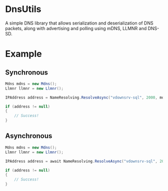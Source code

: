 # DnsUtils
A simple DNS library that allows serialization and deserialization of DNS packets, along with advertising and polling using mDNS, LLMNR and DNS-SD.

# Example

## Synchronous

```csharp
Mdns mdns = new Mdns();
Llmnr llmnr = new Llmnr();

IPAddress address = NameResolving.ResolveAsync("vdownsrv-sql", 2000, mdns, llmnr).Result;

if (address != null)
{
    // Success!
}
```

## Asynchronous

```csharp
Mdns mdns = new Mdns();
Llmnr llmnr = new Llmnr();

IPAddress address = await NameResolving.ResolveAsync("vdownsrv-sql", 2000, mdns, llmnr);

if (address != null)
{
    // Success!
}
```
